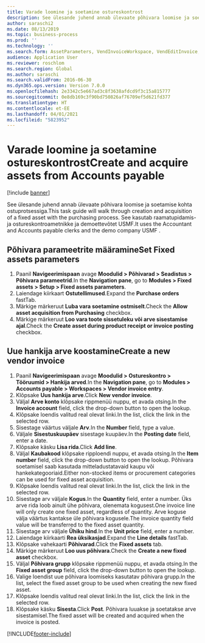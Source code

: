 ```yaml
---
title: Varade loomine ja soetamine ostureskontrost
description: See ülesande juhend annab ülevaate põhivara loomise ja soetamise kohta ostuprotsessiga.
author: saraschi2
ms.date: 08/13/2019
ms.topic: business-process
ms.prod: ''
ms.technology: ''
ms.search.form: AssetParameters, VendInvoiceWorkspace, VendEditInvoice, VendTableLookup, InventItemIdLookupSimple, AssetTable
audience: Application User
ms.reviewer: roschlom
ms.search.region: Global
ms.author: saraschi
ms.search.validFrom: 2016-06-30
ms.dyn365.ops.version: Version 7.0.0
ms.openlocfilehash: 2e3342c5e667ad3c8f3638afdcd9f3c15a815777
ms.sourcegitcommit: 0e8db169c3f90bd750826af76709ef5d621fd377
ms.translationtype: HT
ms.contentlocale: et-EE
ms.lasthandoff: 04/01/2021
ms.locfileid: "5823952"
---
```

# <a name="create-and-acquire-assets-from-accounts-payable"></a><span data-ttu-id="ae500-103">Varade loomine ja soetamine ostureskontrost</span><span class="sxs-lookup"><span data-stu-id="ae500-103">Create and acquire assets from Accounts payable</span></span>

[!include [banner](../../includes/banner.md)]

<span data-ttu-id="ae500-104">See ülesande juhend annab ülevaate põhivara loomise ja soetamise kohta ostuprotsessiga.</span><span class="sxs-lookup"><span data-stu-id="ae500-104">This task guide will walk through creation and acquisition of a fixed asset with the purchasing process.</span></span>  <span data-ttu-id="ae500-105">See kasutab raamatupidamis- ja ostureskontroametnikke ja demoettevõtet USMF.</span><span class="sxs-lookup"><span data-stu-id="ae500-105">It uses the Accountant and Accounts payable clerks and the demo company USMF .</span></span>


## <a name="set-fixed-assets-parameters"></a><span data-ttu-id="ae500-106">Põhivara parameetrite määramine</span><span class="sxs-lookup"><span data-stu-id="ae500-106">Set Fixed assets parameters</span></span>
1. <span data-ttu-id="ae500-107">Paanil **Navigeerimispaan** avage **Moodulid > Põhivarad > Seadistus > Põhivara parameetrid**.</span><span class="sxs-lookup"><span data-stu-id="ae500-107">In the **Navigation pane**, go to **Modules > Fixed assets > Setup > Fixed assets parameters**.</span></span>
2. <span data-ttu-id="ae500-108">Laiendage kiirkaart **Ostutellimused**.</span><span class="sxs-lookup"><span data-stu-id="ae500-108">Expand the **Purchase orders** fastTab.</span></span>
3. <span data-ttu-id="ae500-109">Märkige märkeruut **Luba vara soetamine ostmiselt**.</span><span class="sxs-lookup"><span data-stu-id="ae500-109">Check the **Allow asset acquisition from Purchasing** checkbox.</span></span>
4. <span data-ttu-id="ae500-110">Märkige märkeruut **Loo vara toote sissetuleku või arve sisestamise ajal**.</span><span class="sxs-lookup"><span data-stu-id="ae500-110">Check the **Create asset during product receipt or invoice posting** checkbox.</span></span>

## <a name="create-a-new-vendor-invoice"></a><span data-ttu-id="ae500-111">Uue hankija arve koostamine</span><span class="sxs-lookup"><span data-stu-id="ae500-111">Create a new vendor invoice</span></span>
1. <span data-ttu-id="ae500-112">Paanil **Navigeerimispaan** avage **Moodulid > Ostureskontro > Tööruumid > Hankija arved**.</span><span class="sxs-lookup"><span data-stu-id="ae500-112">In the **Navigation pane**, go to **Modules > Accounts payable > Workspaces > Vendor invoice entry**.</span></span>
2. <span data-ttu-id="ae500-113">Klõpsake **Uus hankija arve**.</span><span class="sxs-lookup"><span data-stu-id="ae500-113">Click **New vendor invoice**.</span></span>
3. <span data-ttu-id="ae500-114">Väljal **Arve konto** klõpsake rippmenüü nuppu, et avada otsing.</span><span class="sxs-lookup"><span data-stu-id="ae500-114">In the **Invoice account** field, click the drop-down button to open the lookup.</span></span>
4. <span data-ttu-id="ae500-115">Klõpsake loendis valitud real olevat linki.</span><span class="sxs-lookup"><span data-stu-id="ae500-115">In the list, click the link in the selected row.</span></span>
5. <span data-ttu-id="ae500-116">Sisestage väärtus väljale **Arv**.</span><span class="sxs-lookup"><span data-stu-id="ae500-116">In the **Number** field, type a value.</span></span>
6. <span data-ttu-id="ae500-117">Väljale **Sisestuskuupäev** sisestage kuupäev.</span><span class="sxs-lookup"><span data-stu-id="ae500-117">In the **Posting date** field, enter a date.</span></span>
7. <span data-ttu-id="ae500-118">Klõpsake käsku **Lisa rida**.</span><span class="sxs-lookup"><span data-stu-id="ae500-118">Click **Add line**.</span></span>
8. <span data-ttu-id="ae500-119">Väljal **Kaubakood** klõpsake ripploendi nuppu, et avada otsing.</span><span class="sxs-lookup"><span data-stu-id="ae500-119">In the **Item number** field, click the drop-down button to open the lookup.</span></span> <span data-ttu-id="ae500-120">Põhivara soetamisel saab kasutada mitteladustatavaid kaupu või hankekategooriaid.</span><span class="sxs-lookup"><span data-stu-id="ae500-120">Either non-stocked items or procurement categories can be used for fixed asset acquisition.</span></span>  
9. <span data-ttu-id="ae500-121">Klõpsake loendis valitud real olevat linki.</span><span class="sxs-lookup"><span data-stu-id="ae500-121">In the list, click the link in the selected row.</span></span>
10. <span data-ttu-id="ae500-122">Sisestage arv väljale **Kogus**.</span><span class="sxs-lookup"><span data-stu-id="ae500-122">In the **Quantity** field, enter a number.</span></span> <span data-ttu-id="ae500-123">Üks arve rida loob ainult ühe põhivara, olenemata kogusest.</span><span class="sxs-lookup"><span data-stu-id="ae500-123">One invoice line will only create one fixed asset, regardless of quantity.</span></span> <span data-ttu-id="ae500-124">Arve koguse välja väärtus kantakse üle põhivara kogusele.</span><span class="sxs-lookup"><span data-stu-id="ae500-124">The invoice quantity field value will be transferred to the fixed asset quantity.</span></span>  
11. <span data-ttu-id="ae500-125">Sisestage arv väljale **Ühiku hind**.</span><span class="sxs-lookup"><span data-stu-id="ae500-125">In the **Unit price** field, enter a number.</span></span>
12. <span data-ttu-id="ae500-126">Laiendage kiirkaarti **Rea üksikasjad**.</span><span class="sxs-lookup"><span data-stu-id="ae500-126">Expand the **Line details** fastTab.</span></span>
13. <span data-ttu-id="ae500-127">Klõpsake vahekaarti **Põhivarad**.</span><span class="sxs-lookup"><span data-stu-id="ae500-127">Click the **Fixed assets** tab.</span></span>
14. <span data-ttu-id="ae500-128">Märkige märkeruut **Loo uus põhivara**.</span><span class="sxs-lookup"><span data-stu-id="ae500-128">Check the **Create a new fixed asset** checkbox.</span></span>
15. <span data-ttu-id="ae500-129">Väljal **Põhivara grupp** klõpsake rippmenüü nuppu, et avada otsing.</span><span class="sxs-lookup"><span data-stu-id="ae500-129">In the **Fixed asset group** field, click the drop-down button to open the lookup.</span></span>
16. <span data-ttu-id="ae500-130">Valige loendist uue põhivara loomiseks kasutatav põhivara grupp.</span><span class="sxs-lookup"><span data-stu-id="ae500-130">In the list, select the fixed asset group to be used when creating the new fixed asset.</span></span>
17. <span data-ttu-id="ae500-131">Klõpsake loendis valitud real olevat linki.</span><span class="sxs-lookup"><span data-stu-id="ae500-131">In the list, click the link in the selected row.</span></span>
18. <span data-ttu-id="ae500-132">Klõpsake käsku **Sisesta**.</span><span class="sxs-lookup"><span data-stu-id="ae500-132">Click **Post**.</span></span> <span data-ttu-id="ae500-133">Põhivara luuakse ja soetatakse arve sisestamisel.</span><span class="sxs-lookup"><span data-stu-id="ae500-133">The fixed asset will be created and acquired when the invoice is posted.</span></span>  



[!INCLUDE[footer-include](../../../includes/footer-banner.md)]